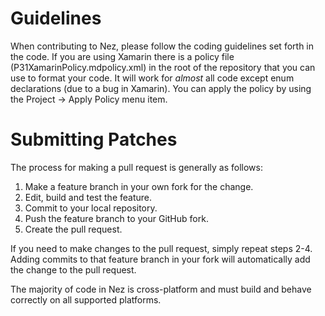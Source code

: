 Guidelines
==========

When contributing to Nez, please follow the coding guidelines set forth in the code. If you are using Xamarin there is a policy file (P31XamarinPolicy.mdpolicy.xml) in the root of the repository that you can use to format your code. It will work for *almost* all code except enum declarations (due to a bug in Xamarin). You can apply the policy by using the Project -> Apply Policy menu item.


Submitting Patches
==================

The process for making a pull request is generally as follows:

1. Make a feature branch in your own fork for the change.
2. Edit, build and test the feature.
3. Commit to your local repository.
4. Push the feature branch to your GitHub fork.
5. Create the pull request.

If you need to make changes to the pull request, simply repeat steps 2-4. Adding commits to that feature branch in your fork will automatically add the change to the pull request.

The majority of code in Nez is cross-platform and must build and behave correctly on all supported platforms.
